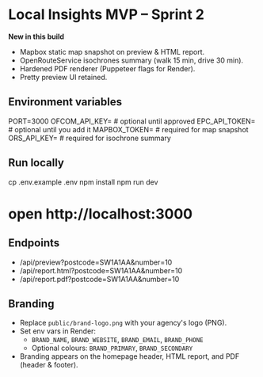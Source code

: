 # Local Insights MVP – Sprint 2

**New in this build**
- Mapbox static map snapshot on preview & HTML report.
- OpenRouteService isochrones summary (walk 15 min, drive 30 min).
- Hardened PDF renderer (Puppeteer flags for Render).
- Pretty preview UI retained.

## Environment variables
PORT=3000
OFCOM_API_KEY=      # optional until approved
EPC_API_TOKEN=      # optional until you add it
MAPBOX_TOKEN=       # required for map snapshot
ORS_API_KEY=        # required for isochrone summary

## Run locally
cp .env.example .env
npm install
npm run dev
# open http://localhost:3000

## Endpoints
- /api/preview?postcode=SW1A1AA&number=10
- /api/report.html?postcode=SW1A1AA&number=10
- /api/report.pdf?postcode=SW1A1AA&number=10


## Branding
- Replace `public/brand-logo.png` with your agency's logo (PNG).
- Set env vars in Render:
  - `BRAND_NAME`, `BRAND_WEBSITE`, `BRAND_EMAIL`, `BRAND_PHONE`
  - Optional colours: `BRAND_PRIMARY`, `BRAND_SECONDARY`
- Branding appears on the homepage header, HTML report, and PDF (header & footer).
